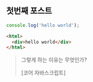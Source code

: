 ## 첫번째 포스트

```javascript
console.log('hello world');
```

```html
<html>
  <div>hello world</div>
</html>
```

> 그렇게 하는 이유는 무엇인가?
>
> [코어 자바스크립트]
